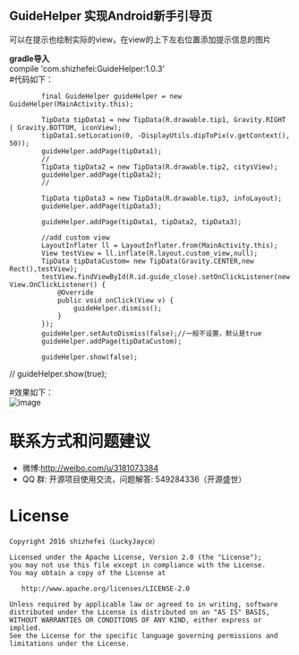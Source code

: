 ## GuideHelper 实现Android新手引导页
可以在提示也绘制实际的view，在view的上下左右位置添加提示信息的图片  
  
**gradle导入**   
  compile 'com.shizhefei:GuideHelper:1.0.3'  
#代码如下：  

            final GuideHelper guideHelper = new GuideHelper(MainActivity.this);

            TipData tipData1 = new TipData(R.drawable.tip1, Gravity.RIGHT | Gravity.BOTTOM, iconView);
            tipData1.setLocation(0, -DisplayUtils.dipToPix(v.getContext(), 50));
            guideHelper.addPage(tipData1);
            //
            TipData tipData2 = new TipData(R.drawable.tip2, citysView);
            guideHelper.addPage(tipData2);
            //

            TipData tipData3 = new TipData(R.drawable.tip3, infoLayout);
            guideHelper.addPage(tipData3);

            guideHelper.addPage(tipData1, tipData2, tipData3);

            //add custom view
            LayoutInflater ll = LayoutInflater.from(MainActivity.this);
            View testView = ll.inflate(R.layout.custom_view,null);
            TipData tipDataCustom= new TipData(Gravity.CENTER,new Rect(),testView);
            testView.findViewById(R.id.guide_close).setOnClickListener(new View.OnClickListener() {
                @Override
                public void onClick(View v) {
                    guideHelper.dismiss();
                }
            });
            guideHelper.setAutoDismiss(false);//一般不设置，默认是true
            guideHelper.addPage(tipDataCustom);

            guideHelper.show(false);
//            guideHelper.show(true);
            
#效果如下：  
![image](https://github.com/LuckyJayce/GuideHelper/blob/master/raw/g1.gif)  

# 联系方式和问题建议

* 微博:http://weibo.com/u/3181073384
* QQ 群: 开源项目使用交流，问题解答: 549284336（开源盛世） 

License
=======

    Copyright 2016 shizhefei（LuckyJayce）

    Licensed under the Apache License, Version 2.0 (the "License");
    you may not use this file except in compliance with the License.
    You may obtain a copy of the License at

       http://www.apache.org/licenses/LICENSE-2.0

    Unless required by applicable law or agreed to in writing, software
    distributed under the License is distributed on an "AS IS" BASIS,
    WITHOUT WARRANTIES OR CONDITIONS OF ANY KIND, either express or implied.
    See the License for the specific language governing permissions and
    limitations under the License.

